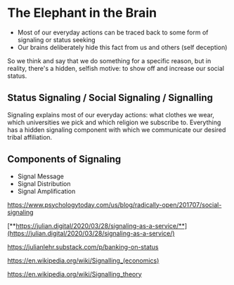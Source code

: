 # The Elephant in the Brain

- Most of our everyday actions can be traced back to some form of signaling or status seeking
- Our brains deliberately hide this fact from us and others (self deception)

So we think and say that we do something for a specific reason, but in reality, there's a hidden, selfish motive: to show off and increase our social status.

## Status Signaling / Social Signaling / Signalling

Signaling explains most of our everyday actions: what clothes we wear, which universities we pick and which religion we subscribe to. Everything has a hidden signaling component with which we communicate our desired tribal affiliation.

## Components of Signaling

- Signal Message
- Signal Distribution
- Signal Amplification

<https://www.psychologytoday.com/us/blog/radically-open/201707/social-signaling>

[**https://julian.digital/2020/03/28/signaling-as-a-service/**](https://julian.digital/2020/03/28/signaling-as-a-service/)

<https://julianlehr.substack.com/p/banking-on-status>

<https://en.wikipedia.org/wiki/Signalling_(economics)>

<https://en.wikipedia.org/wiki/Signalling_theory>
